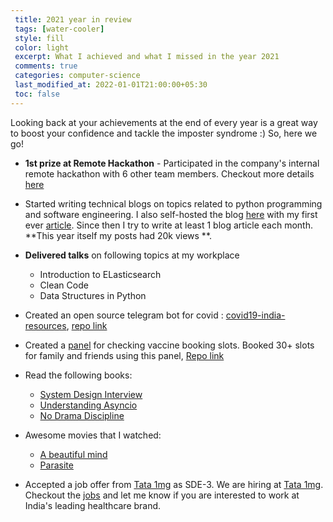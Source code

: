 ```yaml
---
 title: 2021 year in review
 tags: [water-cooler]
 style: fill
 color: light
 excerpt: What I achieved and what I missed in the year 2021
 comments: true
 categories: computer-science
 last_modified_at: 2022-01-01T21:00:00+05:30
 toc: false
---
```


Looking back at your achievements at the end of every year is a great way to boost your confidence and tackle the imposter syndrome :)
So, here we go!

- **1st prize at Remote Hackathon** - Participated in the company's 
internal remote hackathon with 6 other team members. 
Checkout more details [here](https://www.linkedin.com/posts/tothenew_geekcombat-hackathon-activity-6775326843689025536-WWY1?utm_source=linkedin_share&utm_medium=member_desktop_web)
- Started writing technical blogs on topics related to python programming and 
software engineering. I also self-hosted the blog [here](https://dollardhingra.com) with 
my first ever [article](https://dollardhingra.com/blog/python-abstract-base-class/). Since then 
I try to write at least 1 blog article each month. **This year itself my posts had 20k views **. 

- **Delivered talks** on following topics at my workplace
  - Introduction to ELasticsearch
  - Clean Code
  - Data Structures in Python

- Created an open source telegram bot for covid : [covid19-india-resources](https://dollardhingra.com/projects/#covid19-india-resources---telegram-bot), 
[repo link](https://github.com/dollardhingra/cowinquick)
- Created a [panel](https://dollardhingra.com/cowinquick/) for checking vaccine booking slots. Booked 30+ slots for family and friends using this panel, [Repo link](https://github.com/dollardhingra/covid19indiaresources)

- Read the following books:
  - [System Design Interview](https://www.amazon.in/System-Design-Interview-insiders-Second/dp/B08CMF2CQF)
  - [Understanding Asyncio](https://www.amazon.in/Using-Asyncio-Python-Understanding-Asynchronous/dp/9352139674/ref=sr_1_1?crid=2OHIII2QZBKME&keywords=understanding+asyncio&qid=1647712919&s=books&sprefix=underdtanding+asyncio%2Cstripbooks%2C349&sr=1-1)
  - [No Drama Discipline](https://www.amazon.in/No-Drama-Discipline-Whole-Brain-Nurture-Developing/dp/0345548043/ref=sr_1_1?keywords=no+drama+discipline+book&qid=1647713084&s=books&sprefix=no+dra%2Cstripbooks%2C187&sr=1-1)
- Awesome movies that I watched:
  - [A beautiful mind](https://www.imdb.com/title/tt0268978/)
  - [Parasite](https://www.imdb.com/title/tt6751668/)

- Accepted a job offer from [Tata 1mg](https://www.1mg.com/) as SDE-3. We are hiring at [Tata 1mg](https://www.1mg.com/). Checkout the [jobs](https://1mg.darwinbox.in/ms/candidate/careers) and let me know if you are interested to work at India's leading healthcare brand. 